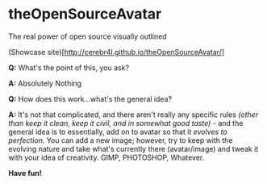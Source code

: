 # theOpenSourceAvatar
The real power of open source visually outlined

(Showcase site)[http://cerebr4l.github.io/theOpenSourceAvatar/]

**Q:** What's the point of this, you ask?  

**A:** Absolutely Nothing  

**Q:** How does this work...what's the general idea?  
  
**A:** It's not that complicated, and there aren't really any specific rules *(other than keep it clean, keep it civil, and in somewhat good taste)* - and the general idea is to essentially, add on to avatar so that it *evolves to perfection*. You can add a new image; however, try to keep with the evolving nature and take what's currently there (avatar/image) and tweak it with your idea of creativity. GIMP, PHOTOSHOP, Whatever.  
  
**Have fun!**
